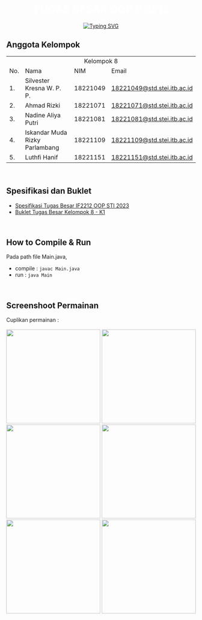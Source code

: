 <!-- # IF2212_TB_08
Tugas Besar OOP IF2212 
<br>Kelompok 08</br>

<table>
    <tr>
        <td colspan=3 align="left">Contributors :</td>
    </tr>
    <tr>
        <td>No.</td>
        <td>Nama</td>
        <td>NIM</td>
    </tr>
    <tr>
        <td>1.</td>
        <td>Silvester Kresna W. P. P.</td>
        <td>18221049</td>
    </tr>
    <tr>
        <td>2.</td>
        <td>Ahmad Rizki</td>
        <td>18221071</td>
    </tr>
    <tr>
        <td>3.</td>
        <td>Nadine Aliya Putri</td>
        <td>18221081</td>
    </tr>
    <tr>
        <td>4.</td>
        <td>Iskandar Muda Rizky Parlambang</td>
        <td>18221109</td>
    </tr>
    <tr>
        <td>5.</td>
        <td>Luthfi Hanif</td>
        <td>18221151</td>
    </tr>
</table>

**Asisten** : Afif Fahreza

**How to Compile & Run:**
<br>Pada path file Main.java,</br>
- compile : `javac Main.java`</br>
- run : `java Main` -->


<p align="center">
    <h1 align="center">
      <span style="color: white; font-weight: bold;">TUGAS BESAR OOP IF2212</span>
    </h1>
</p>
<p align="center">
  <!-- Typing SVG by DenverCoder1 - https://github.com/DenverCoder1/readme-typing-svg -->
<a href="https://git.io/typing-svg"><img src="https://readme-typing-svg.demolab.com?font=Fira+Code&pause=1000&color=747B2E&center=true&vCenter=true&width=435&lines=Kelompok+8+-+K1;Sistem+dan+Teknologi+Informasi" alt="Typing SVG" /></a>
</p>
<!-- Social icons section
<p align="center">
    <a href="https://twitter.com/mrsybnn"><img width="32px" alt="Twitter" title="Twitter" src="https://i.imgur.com/OXZM1L6.png"/></a>
  &#8287;&#8287;&#8287;&#8287;&#8287;
     <a href="https://www.instagram.com/mrsybn_/"><img width="30px" src="https://www.linkpicture.com/q/instagram-48.png" type="image"></a>
  &#8287;&#8287;&#8287;&#8287;&#8287;
  <a href="https://www.linkedin.com/in/mrsyaban"><img width="32px" src="https://www.linkpicture.com/q/linkedin-3-48.png" type="image"></a>
</p> -->

## **Anggota Kelompok**


<p align="center"> 
<table>
    <tr>
        <td colspan=4 align="center">Kelompok 8</td>
    </tr>
    <tr>
        <td>No.</td>
        <td>Nama</td>
        <td>NIM</td>
        <td>Email</td>
    </tr>
    <tr>
        <td>1.</td>
        <td>Silvester Kresna W. P. P.</td>
        <td>18221049</td>
        <td><a href="mailto:18221049@std.stei.itb.ac.id">18221049@std.stei.itb.ac.id</a></td>
    </tr>
    <tr>
        <td>2.</td>
        <td>Ahmad Rizki</td>
        <td>18221071</td>
        <td><a href="mailto:18221071@std.stei.itb.ac.id">18221071@std.stei.itb.ac.id</a></td>
    </tr>
    <tr>
        <td>3.</td>
        <td>Nadine Aliya Putri</td>
        <td>18221081</td>
        <td><a href="mailto:18221081@std.stei.itb.ac.id">18221081@std.stei.itb.ac.id</a></td>
    </tr>
    <tr>
        <td>4.</td>
        <td>Iskandar Muda Rizky Parlambang</td>
        <td>18221109</td>
        <td><a href="mailto:18221109@std.stei.itb.ac.id">18221109@std.stei.itb.ac.id</a></td>
    </tr>
    <tr>
        <td>5.</td>
        <td>Luthfi Hanif</td>
        <td>18221151</td>
        <td><a href="mailto:18221151@std.stei.itb.ac.id">18221151@std.stei.itb.ac.id</a></td>
    </tr>
</table>
</p>

<br>

## **Spesifikasi dan Buklet**
- [Spesifikasi Tugas Besar IF2212 OOP STI 2023](https://docs.google.com/document/d/1NOLD-QEy8csPCbS-QpMsCVSS3dt6499Q/edit#)
- [Buklet Tugas Besar Kelompok 8 - K1](https://www.canva.com/design/DAFgVCme00I/k9AoZIstxvDQOB3LF10RBA/view?utm_content=DAFgVCme00I&utm_campaign=designshare&utm_medium=link&utm_source=publishsharelink)

<br>

## **How to Compile & Run**

Pada path file Main.java,</br>
- compile : `javac Main.java`</br>
- run : `java Main`

<br>

## **Screenshoot Permainan**
Cuplikan permainan : 
<br></br>
<img src='https://user-images.githubusercontent.com/88937716/236494870-03ac10dd-7c5d-4db7-8e5e-7ae3bccefbe8.png' width='250' style="display: inline-block;">
<img src='https://user-images.githubusercontent.com/88937716/236494866-7e7336c7-c177-4a5d-b5fa-ea047e045707.png' width='250' style="display: inline-block;">
<img src='https://user-images.githubusercontent.com/88937716/236502459-f34207e2-6b6f-4923-91a5-9a7f1167414b.png' width='250' style="display: inline-block;">
<img src='https://user-images.githubusercontent.com/88937716/236494851-c1d285d2-c77d-4666-ba88-b01fcc707d7f.png' width='250' style="display: inline-block;">
<img src='https://user-images.githubusercontent.com/88937716/236494858-4c82a61b-b7fc-4b48-9230-ea603dc06261.png' width='250' style="display: inline-block;">
<img src='https://user-images.githubusercontent.com/88937716/236494862-9bd343b7-be48-4d4f-b12e-d6736b102ab0.png' width='250' style="display: inline-block;">


